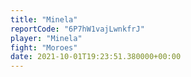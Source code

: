 ```yaml
---
title: "Minela"
reportCode: "6P7hW1vajLwnkfrJ"
player: "Minela"
fight: "Moroes"
date: 2021-10-01T19:23:51.380000+00:00
---
```

